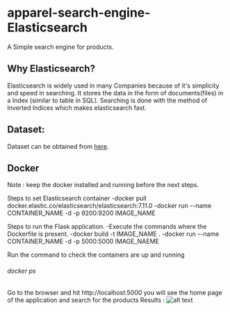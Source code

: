 # apparel-search-engine-Elasticsearch

A Simple search engine for products.

## Why Elasticsearch?

Elasticsearch is widely used in many Companies because of it's simplicity and speed in searching. It stores the data in the form of documents(files) in a Index (similar to table in SQL).
Searching is done with the method of Inverted Indices which makes elasticsearch fast.

## Dataset:
Dataset can be obtained from [here](https://www.kaggle.com/paramaggarwal/fashion-product-images-dataset).

## Docker
Note : keep the docker installed and running before the next steps.

Steps to set Elasticsearch container
 -docker pull docker.elastic.co/elasticsearch/elasticsearch:7.11.0
 -docker run --name CONTAINER_NAME -d -p 9200:9200 IMAGE_NAME

Steps to run the Flask application.
 -Execute the commands where the Dockerfile is present.
 -docker build -t IMAGE_NAME .
 -docker run --name CONTAINER_NAME -d -p 5000:5000 IMAGE_NAEME

Run the command to check the containers are up and running
###### docker ps

Go to the browser and hit http://localhost:5000 you will see the home page of the application and search for the products
Results :
![alt text](https://github.com/sunilbelde/apparel-search-engine-Elasticsearch/Results/greytshirts.jpg?raw=true)
